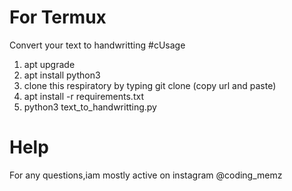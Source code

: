 # For Termux
Convert your text to handwritting
#cUsage
1. apt upgrade
2. apt install python3
3. clone this respiratory by typing git clone (copy url and paste)
4. apt install -r requirements.txt
5. python3 text_to_handwritting.py


# Help
For any questions,iam mostly active on instagram @coding_memz
